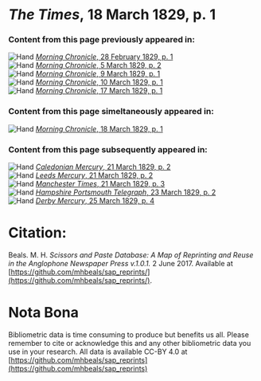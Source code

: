 # *The Times*, 18 March 1829, p. 1  
  
### Content from this page previously appeared in:  
![Hand](http://scissorsandpaste.net/wp-content/uploads/2017/06/smallhandpointer.png) [*Morning Chronicle*, 28 February 1829, p. 1](https://mhbeals.github.io/sap_html/Morning-Chronicle/Morning-Chronicle-28-February-1829-p-1)  
![Hand](http://scissorsandpaste.net/wp-content/uploads/2017/06/smallhandpointer.png) [*Morning Chronicle*, 5 March 1829, p. 2](https://mhbeals.github.io/sap_html/Morning-Chronicle/Morning-Chronicle-5-March-1829-p-2)  
![Hand](http://scissorsandpaste.net/wp-content/uploads/2017/06/smallhandpointer.png) [*Morning Chronicle*, 9 March 1829, p. 1](https://mhbeals.github.io/sap_html/Morning-Chronicle/Morning-Chronicle-9-March-1829-p-1)  
![Hand](http://scissorsandpaste.net/wp-content/uploads/2017/06/smallhandpointer.png) [*Morning Chronicle*, 10 March 1829, p. 1](https://mhbeals.github.io/sap_html/Morning-Chronicle/Morning-Chronicle-10-March-1829-p-1)  
![Hand](http://scissorsandpaste.net/wp-content/uploads/2017/06/smallhandpointer.png) [*Morning Chronicle*, 17 March 1829, p. 1](https://mhbeals.github.io/sap_html/Morning-Chronicle/Morning-Chronicle-17-March-1829-p-1)  
  
### Content from this page simeltaneously appeared in:  
![Hand](http://scissorsandpaste.net/wp-content/uploads/2017/06/smallhandpointer.png) [*Morning Chronicle*, 18 March 1829, p. 1](https://mhbeals.github.io/sap_html/Morning-Chronicle/Morning-Chronicle-18-March-1829-p-1)  
  
### Content from this page subsequently appeared in:  
![Hand](http://scissorsandpaste.net/wp-content/uploads/2017/06/smallhandpointer.png) [*Caledonian Mercury*, 21 March 1829, p. 2](https://mhbeals.github.io/sap_html/Caledonian-Mercury/Caledonian-Mercury-21-March-1829-p-2)  
![Hand](http://scissorsandpaste.net/wp-content/uploads/2017/06/smallhandpointer.png) [*Leeds Mercury*, 21 March 1829, p. 2](https://mhbeals.github.io/sap_html/Leeds-Mercury/Leeds-Mercury-21-March-1829-p-2)  
![Hand](http://scissorsandpaste.net/wp-content/uploads/2017/06/smallhandpointer.png) [*Manchester Times*, 21 March 1829, p. 3](https://mhbeals.github.io/sap_html/Manchester-Times/Manchester-Times-21-March-1829-p-3)  
![Hand](http://scissorsandpaste.net/wp-content/uploads/2017/06/smallhandpointer.png) [*Hampshire Portsmouth Telegraph*, 23 March 1829, p. 2](https://mhbeals.github.io/sap_html/Hampshire-Portsmouth-Telegraph/Hampshire-Portsmouth-Telegraph-23-March-1829-p-2)  
![Hand](http://scissorsandpaste.net/wp-content/uploads/2017/06/smallhandpointer.png) [*Derby Mercury*, 25 March 1829, p. 4](https://mhbeals.github.io/sap_html/Derby-Mercury/Derby-Mercury-25-March-1829-p-4)  


# Citation: 

Beals. M. H. *Scissors and Paste Database: A Map of Reprinting and Reuse in the Anglophone Newspaper Press v.1.0.1.* 2 June 2017. Available at [https://github.com/mhbeals/sap_reprints/](https://github.com/mhbeals/sap_reprints/). 

# Nota Bona

Bibliometric data is time consuming to produce but benefits us all. Please remember to cite or acknowledge this and any other bibliometric data you use in your research. All data is available CC-BY 4.0 at [https://github.com/mhbeals/sap_reprints](https://github.com/mhbeals/sap_reprints)